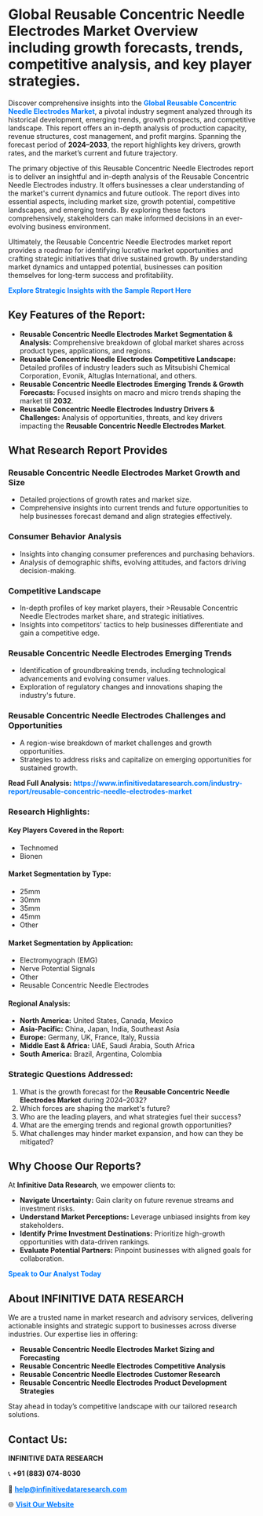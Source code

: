 <h1>Global Reusable Concentric Needle Electrodes Market Overview including growth forecasts, trends, competitive analysis, and key player strategies.</h1>
<p>
Discover comprehensive insights into the 
<a href="https://www.infinitivedataresearch.com/industry-report/reusable-concentric-needle-electrodes-market" rel="dofollow" style="color: #007BFF; text-decoration: none;"><strong>Global Reusable Concentric Needle Electrodes Market</strong></a>, a pivotal industry segment analyzed through its historical development, emerging trends, growth prospects, and competitive landscape. This report offers an in-depth analysis of production capacity, revenue structures, cost management, and profit margins. Spanning the forecast period of <strong>2024–2033</strong>, the report highlights key drivers, growth rates, and the market’s current and future trajectory.
</p>
<p>
The primary objective of this Reusable Concentric Needle Electrodes report is to deliver an insightful and in-depth analysis of the Reusable Concentric Needle Electrodes industry. It offers businesses a clear understanding of the market's current dynamics and future outlook. The report dives into essential aspects, including market size, growth potential, competitive landscapes, and emerging trends. By exploring these factors comprehensively, stakeholders can make informed decisions in an ever-evolving business environment.
</p>
<p>
Ultimately, the Reusable Concentric Needle Electrodes market report provides a roadmap for identifying lucrative market opportunities and crafting strategic initiatives that drive sustained growth. By understanding market dynamics and untapped potential, businesses can position themselves for long-term success and profitability.
</p>
<p>
<a href="https://www.infinitivedataresearch.com/request-sample/reportId=103228" style="color: #007BFF; text-decoration: none;"><strong>Explore Strategic Insights with the Sample Report Here</strong></a>
</p>

<h2>Key Features of the Report:</h2>
<ul>
<li><strong>Reusable Concentric Needle Electrodes Market Segmentation & Analysis:</strong> Comprehensive breakdown of global market shares across product types, applications, and regions.</li>
<li><strong>Reusable Concentric Needle Electrodes Competitive Landscape:</strong> Detailed profiles of industry leaders such as Mitsubishi Chemical Corporation, Evonik, Altuglas International, and others.</li>
<li><strong>Reusable Concentric Needle Electrodes Emerging Trends & Growth Forecasts:</strong> Focused insights on macro and micro trends shaping the market till <strong>2032</strong>.</li>
<li><strong>Reusable Concentric Needle Electrodes Industry Drivers & Challenges:</strong> Analysis of opportunities, threats, and key drivers impacting the <strong>Reusable Concentric Needle Electrodes Market</strong>.</li>
</ul>

<h2>What Research Report Provides</h2>
<h3>Reusable Concentric Needle Electrodes Market Growth and Size</h3>
<ul>
<li>Detailed projections of growth rates and market size.</li>
<li>Comprehensive insights into current trends and future opportunities to help businesses forecast demand and align strategies effectively.</li>
</ul>

<h3>Consumer Behavior Analysis</h3>
<ul>
<li>Insights into changing consumer preferences and purchasing behaviors.</li>
<li>Analysis of demographic shifts, evolving attitudes, and factors driving decision-making.</li>
</ul>

<h3>Competitive Landscape</h3>
<ul>
<li>In-depth profiles of key market players, their >Reusable Concentric Needle Electrodes market share, and strategic initiatives.</li>
<li>Insights into competitors' tactics to help businesses differentiate and gain a competitive edge.</li>
</ul>

<h3>Reusable Concentric Needle Electrodes Emerging Trends</h3>
<ul>
<li>Identification of groundbreaking trends, including technological advancements and evolving consumer values.</li>
<li>Exploration of regulatory changes and innovations shaping the industry's future.</li>
</ul>

<h3>Reusable Concentric Needle Electrodes Challenges and Opportunities</h3>
<ul>
<li>A region-wise breakdown of market challenges and growth opportunities.</li>
<li>Strategies to address risks and capitalize on emerging opportunities for sustained growth.</li>
</ul>
<p><strong>Read Full Analysis:</strong> <a href="https://www.infinitivedataresearch.com/industry-report/reusable-concentric-needle-electrodes-market" rel="dofollow" style="color: #007BFF; text-decoration: none;"><strong>https://www.infinitivedataresearch.com/industry-report/reusable-concentric-needle-electrodes-market</strong></a></p>
<h3>Research Highlights:</h3>
<h4>Key Players Covered in the Report:</h4>
<ul><li>Technomed</li><li>Bionen</li></ul>
<h4>Market Segmentation by Type:</h4>
<ul><li>25mm</li><li>30mm</li><li>35mm</li><li>45mm</li><li>Other</li></ul>
<h4>Market Segmentation by Application:</h4>
<ul><li>Electromyograph (EMG)</li><li>Nerve Potential Signals</li><li>Other</li><li>Reusable Concentric Needle Electrodes</li></ul>

<h4>Regional Analysis:</h4>
<ul>
<li><strong>North America:</strong> United States, Canada, Mexico</li>
<li><strong>Asia-Pacific:</strong> China, Japan, India, Southeast Asia</li>
<li><strong>Europe:</strong> Germany, UK, France, Italy, Russia</li>
<li><strong>Middle East & Africa:</strong> UAE, Saudi Arabia, South Africa</li>
<li><strong>South America:</strong> Brazil, Argentina, Colombia</li>
</ul>

<h3>Strategic Questions Addressed:</h3>
<ol>
<li>What is the growth forecast for the <strong>Reusable Concentric Needle Electrodes Market</strong> during 2024–2032?</li>
<li>Which forces are shaping the market's future?</li>
<li>Who are the leading players, and what strategies fuel their success?</li>
<li>What are the emerging trends and regional growth opportunities?</li>
<li>What challenges may hinder market expansion, and how can they be mitigated?</li>
</ol>

<h2>Why Choose Our Reports?</h2>
<p>At <strong>Infinitive Data Research</strong>, we empower clients to:</p>
<ul>
<li><strong>Navigate Uncertainty:</strong> Gain clarity on future revenue streams and investment risks.</li>
<li><strong>Understand Market Perceptions:</strong> Leverage unbiased insights from key stakeholders.</li>
<li><strong>Identify Prime Investment Destinations:</strong> Prioritize high-growth opportunities with data-driven rankings.</li>
<li><strong>Evaluate Potential Partners:</strong> Pinpoint businesses with aligned goals for collaboration.</li>
</ul>
<p><a href="https://www.infinitivedataresearch.com/industry-report/reusable-concentric-needle-electrodes-market" rel="dofollow" style="color: #007BFF; text-decoration: none;"><strong>Speak to Our Analyst Today</strong></a></p>

<h2>About INFINITIVE DATA RESEARCH</h2>
<p>We are a trusted name in market research and advisory services, delivering actionable insights and strategic support to businesses across diverse industries. Our expertise lies in offering:</p>
<ul>
<li><strong>Reusable Concentric Needle Electrodes Market Sizing and Forecasting</strong></li>
<li><strong>Reusable Concentric Needle Electrodes Competitive Analysis</strong></li>
<li><strong>Reusable Concentric Needle Electrodes Customer Research</strong></li>
<li><strong>Reusable Concentric Needle Electrodes Product Development Strategies</strong></li>
</ul>
<p>Stay ahead in today’s competitive landscape with our tailored research solutions.</p>

<h2>Contact Us:</h2>
<p><strong>INFINITIVE DATA RESEARCH</strong></p>
<p>📞 <strong>+91 (883) 074-8030</strong></p>
<p>📧 <strong><a href="mailto:help@infinitivedataresearch.com" style="color: #007BFF;">help@infinitivedataresearch.com</a></strong></p>
<p>🌐 <strong><a href="https://www.infinitivedataresearch.com" rel="dofollow" style="color: #007BFF;">Visit Our Website</a></strong></p>